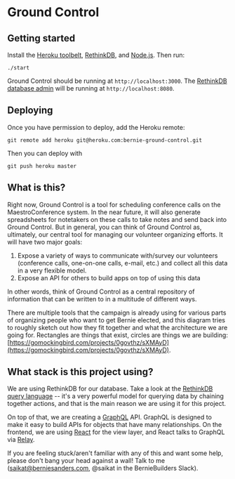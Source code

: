 # Ground Control

## Getting started

Install the [Heroku toolbelt](https://toolbelt.heroku.com/), [RethinkDB](http://rethinkdb.com/docs/install/), and [Node.js](https://nodejs.org/en/download/). Then run:

`./start`

Ground Control should be running at `http://localhost:3000`.  The [RethinkDB database admin](https://www.rethinkdb.com/docs/administration-tools/) will be running at `http://localhost:8080`.

## Deploying

Once you have permission to deploy, add the Heroku remote:

`git remote add heroku git@heroku.com:bernie-ground-control.git`

Then you can deploy with

`git push heroku master`

## What is this?

Right now, Ground Control is a tool for scheduling conference calls on the MaestroConference system.  In the near future, it will also generate spreadsheets for notetakers on these calls to take notes and send back into Ground Control.  But in general, you can think of Ground Control as, ultimately, our central tool for managing our volunteer organizing efforts.  It will have two major goals:

1. Expose a variety of ways to communicate with/survey our volunteers (conference calls, one-on-one calls, e-mail, etc.) and collect all this data in a very flexible model.
2. Expose an API for others to build apps on top of using this data

In other words, think of Ground Control as a central repository of information that can be written to in a multitude of different ways.

There are multiple tools that the campaign is already using for various parts of organizing people who want to get Bernie elected, and this diagram tries to roughly sketch out how they fit together and what the architecture we are going for.  Rectangles are things that exist, circles are things we are building: [https://gomockingbird.com/projects/0govthz/sXMAyD](https://gomockingbird.com/projects/0govthz/sXMAyD).

## What stack is this project using?

We are using RethinkDB for our database.  Take a look at the [RethinkDB query language](https://www.rethinkdb.com/docs/guide/javascript/) -- it's a very powerful model for querying data by chaining together actions, and that is the main reason we are using it for this project.

On top of that, we are creating a [GraphQL](http://graphql.org/) API.  GraphQL is designed to make it easy to build APIs for objects that have many relationships.  On the frontend, we are using [React](https://facebook.github.io/react/) for the view layer, and React talks to GraphQL via [Relay](https://facebook.github.io/relay/).

If you are feeling stuck/aren't familiar with any of this and want some help, please don't bang your head against a wall!  Talk to me (saikat@berniesanders.com, @saikat in the BernieBuilders Slack).

